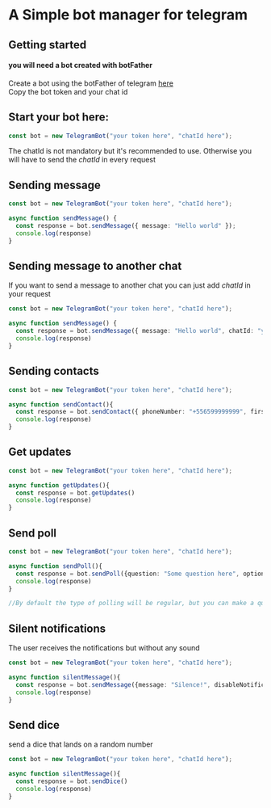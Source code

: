 # A Simple bot manager for telegram


## **Getting started**
#### you will need a bot created with botFather
Create a bot using the botFather of telegram [here](https://t.me/botfather)\
Copy the bot token and your chat id


## Start your bot here:

```typescript
const bot = new TelegramBot("your token here", "chatId here");
```
The chatId is not mandatory but it's recommended to use.
Otherwise you will have to send the *chatId* in every request


## **Sending message**


```typescript
const bot = new TelegramBot("your token here", "chatId here");

async function sendMessage() {
  const response = bot.sendMessage({ message: "Hello world" });
  console.log(response)
}
```

## **Sending message to another chat**
If you want to send a message to another chat you can just add *chatId* in your request

```typescript
const bot = new TelegramBot("your token here", "chatId here");

async function sendMessage() {
  const response = bot.sendMessage({ message: "Hello world", chatId: "your chatId here"});
  console.log(response)
}
```

## **Sending contacts**


```typescript
const bot = new TelegramBot("your token here", "chatId here");

async function sendContact(){
  const response = bot.sendContact({ phoneNumber: "+556599999999", firstName: "Alvaro"})
  console.log(response)
}
```

## **Get updates**

```typescript
const bot = new TelegramBot("your token here", "chatId here");

async function getUpdates(){
  const response = bot.getUpdates()
  console.log(response)
}
```

## **Send poll**



```typescript
const bot = new TelegramBot("your token here", "chatId here");

async function sendPoll(){
  const response = bot.sendPoll({question: "Some question here", options: ["option1", "option2", "option3"]})
  console.log(response)
}

//By default the type of polling will be regular, but you can make a quiz with {type: "quiz"}
```

## **Silent notifications**
The user receives the notifications but without any sound

```typescript
const bot = new TelegramBot("your token here", "chatId here");

async function silentMessage(){
  const response = bot.sendMessage({message: "Silence!", disableNotification: true})
  console.log(response)
}


```


## **Send dice**
send a dice that lands on a random number


```typescript
const bot = new TelegramBot("your token here", "chatId here");

async function silentMessage(){
  const response = bot.sendDice()
  console.log(response)
}
```